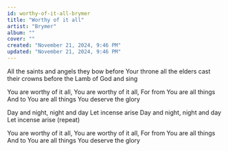 ```yaml
---
id: worthy-of-it-all-brymer
title: "Worthy of it all"
artist: "Brymer"
album: ""
cover: ""
created: "November 21, 2024, 9:46 PM"
updated: "November 21, 2024, 9:46 PM"
---
```


All the saints and angels
they bow before Your throne
all the elders cast their crowns 
before the Lamb of God and sing

You are worthy of it all,
You are worthy of it all,
For from You are all things
And to You are all things
You deserve the glory

Day and night, night and day
Let incense arise
Day and night, night and day
Let incense arise
(repeat)

You are worthy of it all,
You are worthy of it all,
For from You are all things
And to You are all things
You deserve the glory